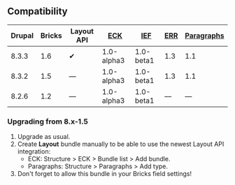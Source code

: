 ## Compatibility

| Drupal | Bricks | Layout API | [ECK](https://www.drupal.org/project/eck) | [IEF](https://www.drupal.org/project/inline_entity_form) | [ERR](https://www.drupal.org/project/entity_reference_revisions) | [Paragraphs](https://www.drupal.org/project/paragraphs) |
| --- | --- | --- | --- | --- | --- | --- |
| 8.3.3 | 1.6 | ✔ | 1.0-alpha3 | 1.0-beta1 | 1.3 | 1.1 |
| 8.3.2 | 1.5 | — | 1.0-alpha3 | 1.0-beta1 | 1.3 | 1.1 |
| 8.2.6 | 1.2 | — | 1.0-alpha3 | 1.0-beta1 | — | — |

<!--h2>
<a href="https://uibricks.com/">Documentation</a> • <a href="https://uibricks.com/#faq">FAQ</a>
</h2-->

### Upgrading from 8.x-1.5

1. Upgrade as usual.
2. Create **Layout** bundle manually to be able to use the newest Layout API integration:
   - ECK: Structure > ECK > Bundle list > Add bundle.
   - Paragraphs: Structure > Paragraphs > Add type.
3. Don't forget to allow this bundle in your Bricks field settings!

